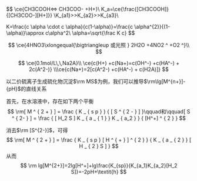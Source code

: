 $$
\ce{CH3COOH<=> CH3COO- +H+}\\
K_a=\ce{\frac{[CH3COOH]}{[CH3COO-][H+]}}
\\K_{a1}>>K_{a2}>>K_{a3}\\

K=\frac{c \alpha \cdot c \alpha}{c(1-\alpha)}=\frac{c \alpha^{2}}{(1-\alpha)}\approx c\alpha^2\\
\alpha=\sqrt{\frac K c}
$$

$$
\ce{4HNO3\xlongequal{\bigtriangleup 或光照 } 2H2O +4NO2 ^ +O2 ^}\\
$$

$$
\ce{0.1mol/L\,\,Na2A}\\
\ce{c(H+) +c(Na+)=c(OH^-) +c(HA^-) + 2c(A^2-)}
\\\ce{c(Na+)=2[c(A^2-) +c(HA^-) + c(H2A)]}
$$

以二价硫离子生成硫化物沉淀$\rm MS$为例，我们可以推导$\rm\lg[M^{n+}]-{pH}$的直线关系

首先，在水溶液中，存在如下两个平衡
$$
\rm[ M ^ { 2 + } ] = \frac { K _ { s p } } { [ S ^ { 2 - } ] }\qquad和\qquad[ S ^ { 2- } ] = \frac { [ H_2 S ] K _ { a _ { 1 } } K _ { a_2 } } { [H^+] ^ { 2 } }
$$

消去$\rm [S^{2-}]$，可得
$$
\rm[ M ^ { 2 + } ] = \frac { K _ { s p } [ H ^ { + } ] ^ { 2 } } { K _ { a _ { 2 } } [ H _ { 2 } S ] }
$$
从而
$$
\rm lg[M^{2+}]=2lg[H^+]+lg\frac{K_{sp}}{K_{a_1}K_{a_2}[H_2 S]}=-2pH+\textit{h}
$$
